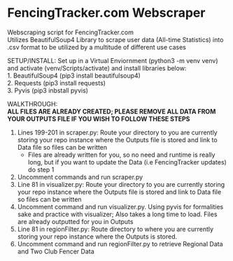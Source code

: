 # FencingTracker.com Webscraper
Webscraping script for FencingTracker.com <br>
Utilizes BeautifulSoup4 Library to scrape user data (All-time Statistics) into .csv format to be utilized by a multitude of different use cases <br>

SETUP/INSTALL:
Set up in a Virtual Enviornment (python3 -m venv venv) and activate (venv/Scripts/activate) and install libraries below: <br>
    1. BeautifulSoup4 (pip3 install beautifulsoup4) <br>
    2. Requests (pip3 install requests) <br>
    3. Pyvis (pip3 inbstall pyvis) <br>

WALKTHROUGH: <br>
    **ALL FILES ARE ALREADY CREATED; PLEASE REMOVE ALL DATA FROM YOUR OUTPUTS FILE IF YOU WISH TO FOLLOW THESE STEPS**<br>

  1. Lines 199-201 in scraper.py: Route your directory to you are currently storing your repo instance where the Outputs file is stored and link to Data file so files can be written <br>
      - Files are already written for you, so no need and runtime is really long, but if you want to update the Data (i.e FencingTracker updates) do step 1 <br>
  2. Uncomment commands and run scraper.py <br>
  3. Line 81 in visualizer.py: Route your directory to you are currently storing your repo instance where the Outputs file is stored and link to Data file so files can be written <br>
  4. Uncomment command and run visualizer.py. Using pyvis for formalities sake and practice with visualizer; Also takes a long time to load. Files are already outputted for you in Outputs <br>
  5. Line 81 in regionFilter.py: Route directory to where you are currently storing your repo instance where the Outputs is stored. <br>
  6. Uncomment command and run regionFilter.py to retrieve Regional Data and Two Club Fencer Data       
